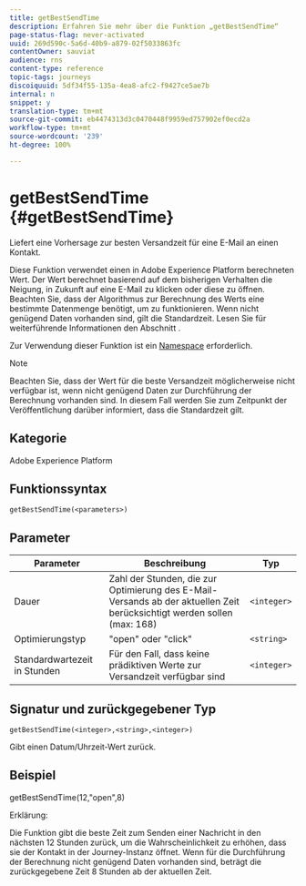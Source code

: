```yaml
---
title: getBestSendTime
description: Erfahren Sie mehr über die Funktion „getBestSendTime“
page-status-flag: never-activated
uuid: 269d590c-5a6d-40b9-a879-02f5033863fc
contentOwner: sauviat
audience: rns
content-type: reference
topic-tags: journeys
discoiquuid: 5df34f55-135a-4ea8-afc2-f9427ce5ae7b
internal: n
snippet: y
translation-type: tm+mt
source-git-commit: eb4474313d3c0470448f9959ed757902ef0ecd2a
workflow-type: tm+mt
source-wordcount: '239'
ht-degree: 100%

---
```



# getBestSendTime {#getBestSendTime}

Liefert eine Vorhersage zur besten Versandzeit für eine E-Mail an einen Kontakt.

Diese Funktion verwendet einen in Adobe Experience Platform berechneten Wert. Der Wert berechnet basierend auf dem bisherigen Verhalten die Neigung, in Zukunft auf eine E-Mail zu klicken oder diese zu öffnen. Beachten Sie, dass der Algorithmus zur Berechnung des Werts eine bestimmte Datenmenge benötigt, um zu funktionieren. Wenn nicht genügend Daten vorhanden sind, gilt die Standardzeit. Lesen Sie für weiterführende Informationen den Abschnitt [](../building-journeys/wait-activity.md).

Zur Verwendung dieser Funktion ist ein [Namespace](../event/selecting-the-namespace.md) erforderlich.

>[!NOTE]
>
>Beachten Sie, dass der Wert für die beste Versandzeit möglicherweise nicht verfügbar ist, wenn nicht genügend Daten zur Durchführung der Berechnung vorhanden sind. In diesem Fall werden Sie zum Zeitpunkt der Veröffentlichung darüber informiert, dass die Standardzeit gilt.

## Kategorie

Adobe Experience Platform

## Funktionssyntax

`getBestSendTime(<parameters>)`

## Parameter

| Parameter | Beschreibung | Typ |
|--- |--- |--- |
| Dauer | Zahl der Stunden, die zur Optimierung des E-Mail-Versands ab der aktuellen Zeit berücksichtigt werden sollen (max: 168) | `<integer>` |
| Optimierungstyp | &quot;open&quot; oder &quot;click&quot; | `<string>` |
| Standardwartezeit in Stunden | Für den Fall, dass keine prädiktiven Werte zur Versandzeit verfügbar sind | `<integer>` |

## Signatur und zurückgegebener Typ

`getBestSendTime(<integer>,<string>,<integer>)`

Gibt einen Datum/Uhrzeit-Wert zurück.

## Beispiel

getBestSendTime(12,&quot;open&quot;,8)

Erklärung:

Die Funktion gibt die beste Zeit zum Senden einer Nachricht in den nächsten 12 Stunden zurück, um die Wahrscheinlichkeit zu erhöhen, dass sie der Kontakt in der Journey-Instanz öffnet. Wenn für die Durchführung der Berechnung nicht genügend Daten vorhanden sind, beträgt die zurückgegebene Zeit 8 Stunden ab der aktuellen Zeit.
